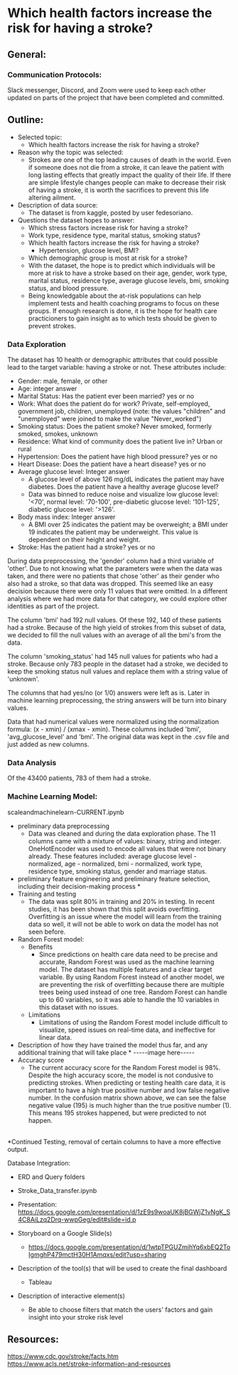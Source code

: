 # Which health factors increase the risk for having a stroke?

## General:
### Communication Protocols:
Slack messenger, Discord, and Zoom were used to keep each other updated on parts of the project that have been completed and committed. 


## Outline:
* Selected topic:
    * Which health factors increase the risk for having a stroke?
* Reason why the topic was selected:
    * Strokes are one of the top leading causes of death in the world. Even if someone does not die from a stroke, it can leave the patient with long lasting effects that greatly impact the quality of their life. If there are simple lifestyle changes people can make to decrease their risk of having a stroke, it is worth the sacrifices to prevent this life altering ailment.  
* Description of data source:
    * The dataset is from kaggle, posted by user fedesoriano.
* Questions the dataset hopes to answer:
    * Which stress factors increase risk for having a stroke?
	* Work type, residence type, marital status, smoking status?
    * Which health factors increase the risk for having a stroke?
      * Hypertension, glucose level, BMI?
    * Which demographic group is most at risk for a stroke?
    * With the dataset, the hope is to predict which individuals will be more at risk to have a stroke based on their age, gender, work type, marital status, residence type, average glucose levels, bmi, smoking status, and blood pressure. 
    * Being knowledgable about the at-risk populations can help implement tests and health coaching programs to focus on these groups. If enough research is done, it is the hope for health care practicioners to gain insight as to which tests should be given to prevent strokes. 

### Data Exploration

The dataset has 10 health or demographic attributes that could possible lead to the target variable: having a stroke or not. 
These attributes include:
* Gender: male, female, or other
* Age: integer answer
* Marital Status: Has the patient ever been married? yes or no
* Work: What does the patient do for work? Private, self-employed, government job, children, unemployed (note: the values "children" and "unemployed" were joined to make the   value "Never_worked")
* Smoking status: Does the patient smoke? Never smoked, formerly smoked, smokes, unknown
* Residence: What kind of community does the patient live in? Urban or rural
* Hypertension: Does the patient have high blood pressure? yes or no
* Heart Disease: Does the patient have a heart disease? yes or no
* Average glucose level: Integer answer 
    * A glucose level of above 126 mg/dL indicates the patient may have diabetes. Does the patient have a healthy average glucose level? 
    * Data was binned to reduce noise and visualize low glucose level: '<70', normal level: '70-100', pre-diabetic glucose level: '101-125', diabetic glucose level: '>126'.
* Body mass index: Integer answer
    * A BMI over 25 indicates the patient may be overweight; a BMI under 19 indicates the patient may be underweight. This value is dependent on their height and weight. 
* Stroke: Has the patient had a stroke? yes or no

During data preprocessing, the 'gender' column had a third variable of 'other'. Due to not knowing what the parameters were when the data was taken, and there were no patients that chose 'other' as their gender who also had a stroke, so that data was dropped. This seemed like an easy decision because there were only 11 values that were omitted. In a different analysis where we had more data for that category, we could explore other identities as part of the project.

The column 'bmi' had 192 null values. Of these 192, 140 of these patients had a stroke. Because of the high yield of strokes from this subset of data, we decided to fill the null values with an average of all the bmi's from the data.

The column 'smoking_status' had 145 null values for patients who had a stroke. Because only 783 people in the dataset had a stroke, we decided to keep the smoking status null values and replace them with a string value of 'unknown'. 

The columns that had yes/no (or 1/0) answers were left as is. Later in machine learning preprocessing, the string answers will be turn into binary values.

Data that had numerical values were normalized using the normalization formula: (x - xmin) / (xmax - xmin). These columns included 'bmi', 'avg_glucose_level' and 'bmi'. The original data was kept in the .csv file and just added as new columns. 


### Data Analysis
Of the 43400 patients, 783 of them had a stroke. 

### Machine Learning Model:
scaleandmachinelearn-CURRENT.ipynb
* preliminary data preprocessing 
    * Data was cleaned and during the data exploration phase. The 11 columns came with a mixture of values: binary, string and integer. OneHotEncoder was used to encode all values that were not binary already. These features included: average glucose level - normalized, age - normalized, bmi - normalized, work type, residence type, smoking status, gender and marriage status.
* preliminary feature engineering and preliminary feature selection, including their decision-making process 
    * 
* Training and testing
    * The data was split 80% in training and 20% in testing. In recent studies, it has been shown that this split avoids overfitting. Overfitting is an issue where the model will learn from the training data so well, it will not be able to work on data the model has not seen before.   
* Random Forest model:
    * Benefits
        * Since predictions on health care data need to be precise and accurate, Random Forest was used as the machine learning model. The dataset has multiple features and a clear target variable. By using Random Forest instead of another model, we are preventing the risk of overfitting because there are multiple trees being used instead of one tree. Random Forest can handle up to 60 variables, so it was able to handle the 10 variables in this dataset with no issues. 
    * Limitations
        * Limitations of using the Random Forest model include difficult to visualize, speed issues on real-time data, and ineffective for linear data. 
* Description of how they have trained the model thus far, and any additional training that will take place
    * 
-----image here-----
* Accuracy score
    * The current accuracy score for the Random Forest model is 98%. Despite the high accuracy score, the model is not condusive to predicting strokes. When predicting or testing health care data, it is important to have a high true positive number and low false negative number. In the confusion matrix shown above, we can see the false negative value (195) is much higher than the true positive number (1). This means 195 strokes happened, but were predicted to not happen. 
</br>
*Continued Testing, removal of certain columns to have a more effective output.

Database Integration:
* ERD and Query folders
* Stroke_Data_transfer.ipynb

* Presentation: https://docs.google.com/presentation/d/1zE9s9woaUK8jBGWjZ1vNgK_S4C8AiLzq2Drq-wwpGeg/edit#slide=id.p
* Storyboard on a Google Slide(s)
    * https://docs.google.com/presentation/d/1wtpTPGUZmihYq6xbEQ2ToIgmghP479mctH30H1Amqxs/edit?usp=sharing
* Description of the tool(s) that will be used to create the final dashboard
	* Tableau
* Description of interactive element(s)
	* Be able to choose filters that match the users' factors and gain insight into your stroke risk level 

## Resources:
https://www.cdc.gov/stroke/facts.htm </br>
https://www.acls.net/stroke-information-and-resources </br>
